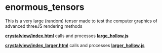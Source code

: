 # enormous_tensors
This is a very large (random) tensor made to test the computer graphics of advanced threeJS rendering methods

<a href="https://thisisandrewgarcia.com/crystalview/index.html"><b>crystalview/index.html</b></a> calls and processes <a href="https://github.com/andrewrgarcia/enormous_tensor/blob/main/large_hollow.js"><b>large_hollow.js</b></a>

<a href="https://thisisandrewgarcia.com/crystalview/index_larger.html"><b>crystalview/index\_larger.html</b></a> calls and processes <a href="https://github.com/andrewrgarcia/enormous_tensor/blob/main/larger_hollow.js"><b>larger_hollow.js</b></a>
